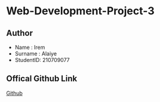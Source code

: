 # Web-Development-Project-3

## Author 
- Name : Irem 
- Surname : Alaiye
- StudentID: 210709077

## Offical Github Link

[Github](https://github.com/iremalaiye/Web_Development_Project_3)
